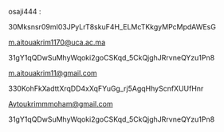 osaji444 :

30Mksnsr09mI03JPyLrT8skuF4H_ELMcTKkgyMPcMpdAWEsG

m.aitouakrim1170@uca.ac.ma

31gY1qQDwSuMhyWqoki2goCSKqd_5CkQjghJRrvneQYzu1Pn8

m.aitouakrim11@gmail.com

330KohFkXadttXrqDD4xXqFYuGg_rj5AgqHhyScnfXUUfHnr

Aytoukrimmmoham@gmail.com

31gY1qQDwSuMhyWqoki2goCSKqd_5CkQjghJRrvneQYzu1Pn8
